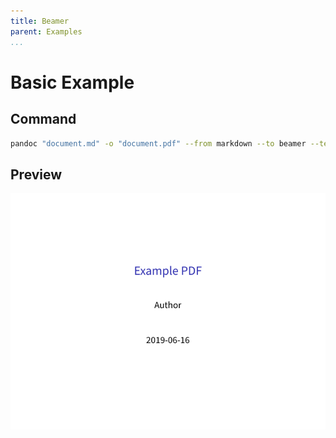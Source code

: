 ```yaml
---
title: Beamer
parent: Examples
...
```


# Basic Example

## Command

``` bash
pandoc "document.md" -o "document.pdf" --from markdown --to beamer --template "../../eisvogel.tex" --listings
```

## Preview

![](preview.png)